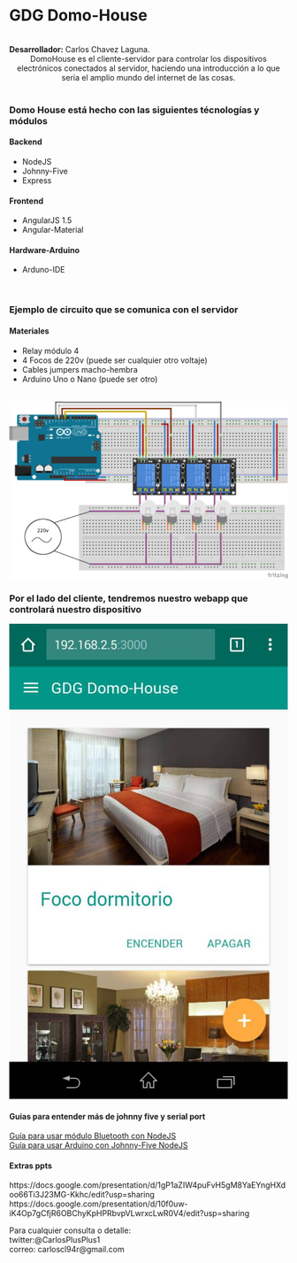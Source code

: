 <h1>GDG Domo-House</h1>
<br/>
<b>Desarrollador:</b> Carlos Chavez Laguna.<br/>

    

<center>DomoHouse es el cliente-servidor para controlar los dispositivos electrónicos conectados al servidor, haciendo una introducción a lo que seria el amplio mundo del internet de las cosas.</center>

<br/>
<h3>Domo House está hecho con las siguientes técnologías y módulos</h3>
<h4>Backend</h4>
<ul>
  <li>NodeJS</li>
  <li>Johnny-Five</li>
  <li>Express</li>
</ul> 
<h4>Frontend</h4>
<ul>
  <li>AngularJS 1.5 </li>
  <li>Angular-Material</li>
</ul> 

<h4>Hardware-Arduino</h4>
<ul>
  <li>Arduno-IDE </li>  
</ul>

<br/>


<h3>Ejemplo de circuito que se comunica con el servidor</h3>
<h4>Materiales</h4>
<ul>
  <li>Relay módulo 4</li>
  <li>4 Focos de 220v (puede ser cualquier otro voltaje)</li>
  <li>Cables jumpers macho-hembra</li>
  <li>Arduino Uno o Nano (puede ser otro)</li>

</ul> 
<br/>
<img src="https://raw.githubusercontent.com/CarlosDevlp/GDGDomoHouse/master/guia/diagrama_relay_arduino.png" />


<h3>Por el lado del cliente, tendremos nuestro webapp que controlará nuestro dispositivo</h3>
<img src="https://raw.githubusercontent.com/CarlosDevlp/GDGDomoHouse/master/guia/mock.png" />

<br/>
<h4>Guias para entender más de johnny five y serial port</h4>
<a href="https://docs.google.com/document/d/1nwe1Bsl-Ikoqbs-fdbQYpyqSeVLv8ljs2a9tuVf4gxQ/edit?usp=sharing">Guía para usar módulo Bluetooth con NodeJS</a> <br/>
<a href="https://docs.google.com/document/d/1jZxpvfF0sJMoe6UJ7NQVqmTaRy6i3RHhISDs6Aa-rPQ/edit?usp=sharing">Guía para usar Arduino con Johnny-Five NodeJS</a>
<br/>
<h4>Extras ppts</h4>
https://docs.google.com/presentation/d/1gP1aZIW4puFvH5gM8YaEYngHXdoo66Ti3J23MG-Kkhc/edit?usp=sharing
https://docs.google.com/presentation/d/10f0uw-iK4Op7gCfjR6OBChyKpHPRbvpVLwrxcLwR0V4/edit?usp=sharing
<p>
  Para cualquier consulta o detalle:<br/>
  twitter:@CarlosPlusPlus1 <br/>
  correo: carloscl94r@gmail.com <br/>  
</p>
